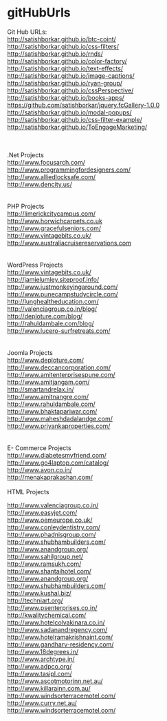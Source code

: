 # gitHubUrls
Git Hub URLs: <br/>
http://satishborkar.github.io/btc-coint/ <br/>
http://satishborkar.github.io/css-filters/<br/>
http://satishborkar.github.io/rnds/<br/>
http://satishborkar.github.io/color-factory/<br/>
http://satishborkar.github.io/text-effects/<br/>
http://satishborkar.github.io/image-captions/<br/>
http://satishborkar.github.io/ryan-group/ <br/>
http://satishborkar.github.io/cssPerspective/ <br/>
http://satishborkar.github.io/books-apps/ <br/>
https://github.com/satishborkar/jquery.fcGallery-1.0.0 <br/>
http://satishborkar.github.io/modal-popups/<br/>
http://satishborkar.github.io/css-filter-example/<br/>
http://satishborkar.github.io/ToEngageMarketing/ <br/>

<br/><br/>
.Net Projects<br/>
http://www.focusarch.com/<br/>
http://www.programmingfordesigners.com/ <br/>
http://www.alliedlocksafe.com/<br/>
http://www.dencity.us/<br/>
<br/> <br/>
PHP Projects<br/>
http://limerickcitycampus.com/<br/>
http://www.horwichcarpets.co.uk <br/>
http://www.gracefulseniors.com/<br/>
http://www.vintagebits.co.uk/<br/>
http://www.australiacruisereservations.com<br/>
<br/><br/>
WordPress Projects<br/>
http://www.vintagebits.co.uk/<br/>
http://jamielumley.siteproof.info/<br/>
http://www.justmonkeyingaround.com/<br/>
http://www.punecampstudycircle.com/<br/>
http://lunghealtheducation.com/<br/>
http://valenciagroup.co.in/blog/	<br/>
http://deploture.com/blog/<br/>
http://rahuldambale.com/blog/<br/>
http://www.lucero-surfretreats.com/<br/>
<br/><br/>
Joomla Projects<br/>
http://www.deploture.com/<br/>
http://www.deccancorporation.com/<br/>
http://www.amitenterprisespune.com/<br/>
http://www.amitjangam.com/<br/>
http://smartandrelax.in/<br/>
http://www.amitnangre.com/<br/>
http://www.rahuldambale.com/<br/>
http://www.bhaktapariwar.com/<br/>
http://www.maheshdadalandge.com/<br/>
http://www.priyankaproperties.com/<br/>
<br/> <br/>
E- Commerce Projects
<br/>
http://www.diabetesmyfriend.com/ <br/>
http://www.go4laptop.com/catalog/ <br/>
http://www.avon.co.in/ <br/>
http://menakaprakashan.com/ <br/>
<br/>
HTML Projects <br/>

http://www.valenciagroup.co.in/ <br/>
http://www.easyjet.com/ <br/>
http://www.oemeurope.co.uk/  <br/>
http://www.conleydentistry.com/ <br/>
http://www.phadnisgroup.com/ <br/>
http://www.shubhambuilders.com/ <br/>
http://www.anandgroup.org/ <br/>
http://www.sahilgroup.net/ <br/>
http://www.ramsukh.com/ <br/>
http://www.shantaihotel.com/ <br/>
http://www.anandgroup.org/ <br/>
http://www.shubhambuilders.com/ <br/>
http://www.kushal.biz/ <br/>
http://techniart.org/ <br/>
http://www.psenterprises.co.in/ <br/>
http://kwalitychemical.com/ <br/>
http://www.hotelcolvakinara.co.in/ <br/>
http://www.sadanandregency.com/ <br/>
http://www.hotelramakrishnaint.com/ <br/>
http://www.gandharv-residency.com/ <br/>
http://www.18degrees.in/ <br/>
http://www.archtype.in/ <br/>
http://www.adpco.org/ <br/>
http://www.tasipl.com/ <br/>
http://www.ascotmotorinn.net.au/ <br/>
http://www.killarainn.com.au/ <br/>
http://www.windsorterracemotel.com/ <br/>
http://www.curry.net.au/ <br/>
http://www.windsorterracemotel.com/ <br/>
